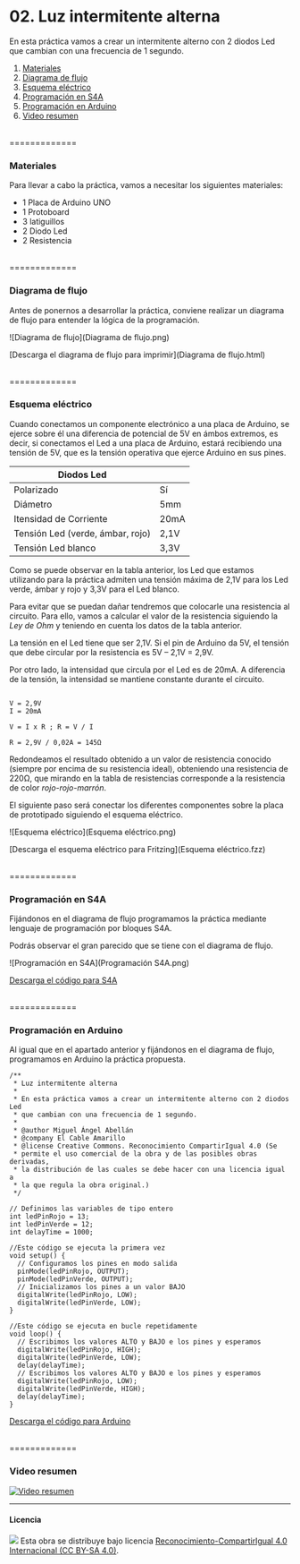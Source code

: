# 02. Luz intermitente alterna

En esta práctica vamos a crear un intermitente alterno con 2 diodos Led que cambian con una frecuencia de 1 segundo.

1.	[Materiales](#materiales)
2.	[Diagrama de flujo](#diagrama-de-flujo)
3.	[Esquema eléctrico](#esquema-eléctrico)
4.	[Programación en S4A](#programación-en-s4a)
5.	[Programación en Arduino](#programación-en-arduino)
6.  [Video resumen](#video-resumen)



<br />
=============
<br />



### Materiales

Para llevar a cabo la práctica, vamos a necesitar los siguientes materiales:
- 1 Placa de Arduino UNO
- 1 Protoboard
- 3 latiguillos
- 2 Diodo Led
- 2 Resistencia



<br />
=============
<br />



### Diagrama de flujo

Antes de ponernos a desarrollar la práctica, conviene realizar un diagrama de flujo para entender la lógica de la programación.

![Diagrama de flujo](Diagrama de flujo.png)

[Descarga el diagrama de flujo para imprimir](Diagrama de flujo.html)



<br />
=============
<br />



### Esquema eléctrico

Cuando conectamos un componente electrónico a una placa de Arduino, se ejerce sobre él una diferencia de potencial de 5V en ámbos extremos, es decir, si conectamos el Led a una placa de Arduino, estará recibiendo una tensión de 5V, que es la tensión operativa que ejerce Arduino en sus pines.

| Diodos Led                       |        |
| -------------------------------- | ------ |
| Polarizado                       | Sí     |
| Diámetro                         | 5mm    |
| Itensidad de Corriente           | 20mA   |
| Tensión Led (verde, ámbar, rojo) | 2,1V   |
| Tensión Led blanco               | 3,3V   |

Como se puede observar en la tabla anterior, los Led que estamos utilizando para la práctica admiten una tensión máxima de 2,1V para los Led verde, ámbar y rojo y 3,3V para el Led blanco. 

Para evitar que se puedan dañar tendremos que colocarle una resistencia al circuito. Para ello, vamos a calcular el valor de la resistencia siguiendo la *Ley de Ohm* y teniendo en cuenta los datos de la tabla anterior.

La tensión en el Led tiene que ser 2,1V. Si el pin de Arduino da 5V, el tensión que debe circular por la resistencia es 5V – 2,1V = 2,9V. 

Por otro lado, la intensidad que circula por el Led es de 20mA. A diferencia de la tensión, la intensidad se mantiene constante durante el circuito.


```

V = 2,9V
I = 20mA

V = I x R ; R = V / I

R = 2,9V / 0,02A = 145Ω 

```

Redondeamos el resultado obtenido a un valor de resistencia conocido (siempre por encima de su resistencia ideal), obteniendo una resistencia de 220Ω, que mirando en la tabla de resistencias corresponde a la resistencia de color *rojo-rojo-marrón*.

El siguiente paso será conectar los diferentes componentes sobre la placa de prototipado siguiendo el esquema eléctrico.

![Esquema eléctrico](Esquema eléctrico.png)

[Descarga el esquema eléctrico para Fritzing](Esquema eléctrico.fzz)



<br />
=============
<br />



### Programación en S4A

Fijándonos en el diagrama de flujo programamos la práctica mediante lenguaje de programación por bloques S4A. 

Podrás observar el gran parecido que se tiene con el diagrama de flujo.

![Programación en S4A](Programación S4A.png)

[Descarga el código para S4A](S4A.sb)



<br />
=============
<br />



### Programación en Arduino

Al igual que en el apartado anterior y fijándonos en el diagrama de flujo, programamos en Arduino la práctica propuesta.

```
/**
 * Luz intermitente alterna
 * 
 * En esta práctica vamos a crear un intermitente alterno con 2 diodos Led 
 * que cambian con una frecuencia de 1 segundo.
 * 
 * @author Miguel Ángel Abellán
 * @company El Cable Amarillo
 * @license Creative Commons. Reconocimiento CompartirIgual 4.0 (Se 
 * permite el uso comercial de la obra y de las posibles obras derivadas, 
 * la distribución de las cuales se debe hacer con una licencia igual a 
 * la que regula la obra original.)
 */

// Definimos las variables de tipo entero
int ledPinRojo = 13;
int ledPinVerde = 12;
int delayTime = 1000;

//Este código se ejecuta la primera vez
void setup() {
  // Configuramos los pines en modo salida
  pinMode(ledPinRojo, OUTPUT);
  pinMode(ledPinVerde, OUTPUT);
  // Inicializamos los pines a un valor BAJO
  digitalWrite(ledPinRojo, LOW);
  digitalWrite(ledPinVerde, LOW);
}

//Este código se ejecuta en bucle repetidamente
void loop() {
  // Escribimos los valores ALTO y BAJO e los pines y esperamos
  digitalWrite(ledPinRojo, HIGH);
  digitalWrite(ledPinVerde, LOW);
  delay(delayTime);
  // Escribimos los valores ALTO y BAJO e los pines y esperamos
  digitalWrite(ledPinRojo, LOW);
  digitalWrite(ledPinVerde, HIGH);
  delay(delayTime);
}
```

[Descarga el código para Arduino](Arduino/Arduino.ino)



<br />
=============
<br />



### Video resumen

[![Video resumen](https://i.ytimg.com/vi_webp/tuakmRoCOJA/maxresdefault.webp)](https://youtu.be/tuakmRoCOJA)



***



#### Licencia

<img src="http://i.creativecommons.org/l/by-sa/4.0/88x31.png" /> Esta obra se distribuye bajo licencia [Reconocimiento-CompartirIgual 4.0 Internacional (CC BY-SA 4.0)](https://creativecommons.org/licenses/by-sa/4.0/deed.es_ES).
